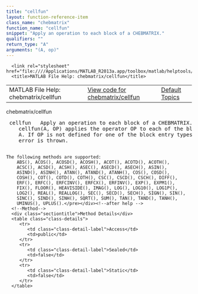 ```yaml
---
title: "cellfun"
layout: function-reference-item
class_name: "chebmatrix"
function_name: "cellfun"
snippet: "Apply an operation to each block of a CHEBMATRIX."
qualifiers: ""
return_type: "A"
arguments: "(A, op)"
---
```


<html>
   <head>
      <meta http-equiv="Content-Type" content="text/html; charset=utf-8">
   
      <link rel="stylesheet" href="file:////Applications/MATLAB_R2013a.app/toolbox/matlab/helptools/private/helpwin.css">
      <title>MATLAB File Help: chebmatrix/cellfun</title>
   </head>
   <body>
      <!--Single-page help-->
      <table border="0" cellspacing="0" width="100%">
         <tr class="subheader">
            <td class="headertitle">MATLAB File Help: chebmatrix/cellfun</td>
            <td class="subheader-left"><a href="matlab:edit chebmatrix/cellfun">View code for chebmatrix/cellfun</a></td>
            <td class="subheader-right"><a href="matlab:helpwin">Default Topics</a></td>
         </tr>
      </table>
      <div class="title">chebmatrix/cellfun</div>
      <div class="helptext"><pre><!--helptext --> <span class="helptopic">cellfun</span>   Apply an operation to each block of a CHEBMATRIX.
    <span class="helptopic">cellfun</span>(A, OP) applies the operator OP to each of the blocks of
    A. If OP is not defined for one of the block entry types, then an
    error is thrown.
 
    The following methods are supported:
        ABS(), ACOS(), ACOSD(), ACOSH(), ACOT(), ACOTD(), ACOTH(),
        ACSC(), ACSD(), ACSH(), ASEC(), ASECD(), ASECH(), ASIN(),
        ASIND(), ASINH(), ATAN(), ATAND(), ATANH(), COS(), COSD(),
        COSH(), COT(), COTD(), COTH(), CSC(), CSCD(), CSCH(), DIFF(),
        ERF(), ERFC(), ERFCINV(), ERFCX(), ERFINV(), EXP(), EXPM1(),
        FIX(), FLOOR(), HEAVISIDE(), IMAG(), LOG(), LOG10(), LOG1P(),
        LOG2(), REAL(), REALLOG(), SEC(), SECD(), SECH(), SIGN(), SIN(),
        SINC(), SIND(), SINH(), SQRT(), SUM(), TAN(), TAND(), TANH(),
        UMINUS(), UPLUS().</pre></div><!--after help -->
      <!--Method-->
      <div class="sectiontitle">Method Details</div>
      <table class="class-details">
         <tr>
            <td class="class-detail-label">Access</td>
            <td>public</td>
         </tr>
         <tr>
            <td class="class-detail-label">Sealed</td>
            <td>false</td>
         </tr>
         <tr>
            <td class="class-detail-label">Static</td>
            <td>false</td>
         </tr>
      </table>
   </body>
</html>
